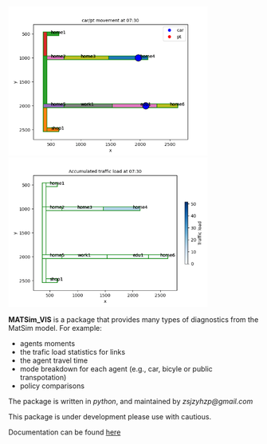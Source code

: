 <img src="etc/animation_pt.gif" width="400" height="300" /> <img src="etc/animation2.gif" width="400" height="300" />

**MATSim_VIS** is a package that provides many types of diagnostics from the MatSim model. For example:

- agents moments
- the trafic load statistics for links
- the agent travel time 
- mode breakdown for each agent (e.g., car, bicyle or public transpotation)
- policy comparisons

The package is written in _python_, and maintained by _zsjzyhzp@gmail.com_

This package is under development please use with cautious.

Documentation can be found [here](https://matsim-vis.readthedocs.io/en/latest/index.html)


